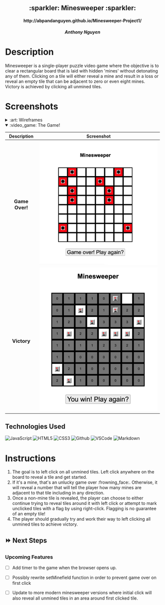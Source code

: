 <div align="center">
   <h2>:sparkler: Minesweeper :sparkler:</h2>
   <h4>http://abpandanguyen.github.io/Minesweeper-Project1/</h4>
   <h5>Anthony Nguyen</h5>                             
</div>

<h1>Description</h1>
<p>Minesweeper is a single-player puzzle video game where the objective is to clear a rectangular board that is laid with hidden 'mines' without detonating any of them. Clicking on a tile will either reveal a mine and result in a loss or reveal an empty tile that can be adjacent to zero or even eight mines. Victory is achieved by clicking all unmined tiles.</p>

<h1>Screenshots</h1>

<details>
<summary> :art: Wireframes</summary>

| Description | Screenshot |
|------------ | ------------|
| <h3 align="center">Initial Blueprint</h3> | <img src="https://github.com/abpandanguyen/Minesweeper-Project1/blob/main/wireframe/wireframe.jpeg" width="500"/>
</details>

<details open>
<summary> :video_game: The Game!</summary>

| Description | Screenshot |
|------------ | ------------|
| <h3 align="center">Game Over!</h3> | <img src="https://github.com/abpandanguyen/Minesweeper-Project1/blob/main/screenshots/GameOver.png" width="500"/> |
| <h3 align="center">Victory</h3> | <img src="https://github.com/abpandanguyen/Minesweeper-Project1/blob/main/screenshots/Victory.png" width="500"/> |
</details>

## Technologies Used 

![JavaScript](https://img.shields.io/badge/-JavaScript-333?style=flat&logo=javascript) 
![HTML5](https://img.shields.io/badge/-HTML5-333?style=flat&logo=html5)
![CSS3](https://img.shields.io/badge/-CSS-333?style=flat&logo=css3)
![Github](https://img.shields.io/badge/-GitHub-333?style=flat&logo=github)
![VSCode](https://img.shields.io/badge/-VS_Code-333?style=flat&logo=visualstudio)
![Markdown](https://img.shields.io/badge/-Markdown-333?style=flat&logo=markdown)

<h1>Instructions</h1>

<ol>
<li>The goal is to left click on all unmined tiles. Left click anywhere on the board to reveal a tile and get started.</li>
<li>If it's a mine, that's an unlucky game over :frowning_face:. Otherwise, it will reveal a number that will tell the player how many mines are adjacent to that tile including in any direction.</li>
<li>Once a non-mine tile is revealed, the player can choose to either continue trying to reveal tiles around it with left click or attempt to mark unclicked tiles with a flag by using right-click. Flagging is no guarantee of an empty tile!</li>
<li>The player should gradually try and work their way to left clicking all unmined tiles to achieve victory.</li>
</ol>

## :fast_forward: Next Steps   

### Upcoming Features

- [ ] Add timer to the game when the browser opens up.

- [ ] Possibly rewrite setMinefield function in order to prevent game over on first click 

- [ ] Update to more modern minesweeper versions where initial click will also reveal all unmined tiles in an area around first clicked tile.

